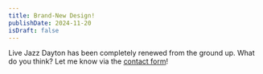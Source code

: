 ```yaml
---
title: Brand-New Design!
publishDate: 2024-11-20
isDraft: false
---
```


Live Jazz Dayton has been completely renewed from the ground up. What do you think? Let me know via the [contact form](/contact)!